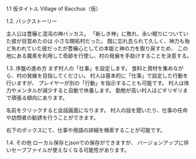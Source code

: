 1.1 仮タイトル
Village of Bacchus（仮）

1.2. バックストーリー

主人公は豊穣と混沌の神バッカス。
「新しき神」に敗れ、永い眠りについていた彼が目覚めたのは 小さな開拓村だった。
既に忘れ去られて久しく、神力も殆ど失われていた彼だったが豊穣心としての本能と神の力を取り戻すため、
この地にある魔素を利用して奇跡を行使し、村の発展を手助けすることを決意する。

1.3. 序盤の進め方
まず村人の「仕事」を設定します。
食料と資材を集めながら、村の発展を目指してください。
村人は基本的に「仕事」で設定した行動を行いますが、
プレイヤーが別の「行動」を指示することも可能です。
村人は体力やメンタルが減少すると自動で休養します。
勤勉が高い村人ほどギリギリまで頑張る傾向にあります。

名前をクリックすると会話画面になります。
村人の話を聞いたり、仕事の任命や訪問者の勧誘を行うことができます。

右下のボックスにて、仕事や用語の詳細を検索することが可能です。

1.4. その他
ローカル保存とjsonでの保存ができますが、
バージョンアップに伴いセーブファイルが使えなくなる可能性があります。
